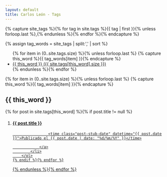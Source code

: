 ```yaml
---
layout: default
title: Carlos León - Tags
---
```


<!-- Get the tag name for every tag on the site and set them
to the `site_tags` variable. -->
{% capture site_tags %}{% for tag in site.tags %}{{ tag | first }}{% unless forloop.last %},{% endunless %}{% endfor %}{% endcapture %}

<!-- `tag_words` is a sorted array of the tag names. -->
{% assign tag_words = site_tags | split:',' | sort %}

<!-- Build the Page -->

<!-- List of all tags -->
<ul class="tags">
  {% for item in (0..site.tags.size) %}{% unless forloop.last %}
    {% capture this_word %}{{ tag_words[item] }}{% endcapture %}
    <li>
      <a href="#{{ this_word | cgi_escape }}" class="tag">{{ this_word }}
        <span>({{ site.tags[this_word].size }})</span>
      </a>
    </li>
  {% endunless %}{% endfor %}
</ul>

<!-- Posts by Tag -->
<div>
  {% for item in (0..site.tags.size) %}{% unless forloop.last %}
    {% capture this_word %}{{ tag_words[item] }}{% endcapture %}
    <h2 class="tag-header" id="{{ this_word | cgi_escape }}">{{ this_word }}</h2>
    {% for post in site.tags[this_word] %}{% if post.title != null %}
        <ol class="tag-post-list">
            <li class="post-stub post">
                <a class="js-ajax-link" title="{{ post.title }} | Carlos León" href="{{ post.url }}">
                    <h4 class="post-stub-title">{{ post.title }}</h4>

                    <time class="post-stub-date" datetime="{{ post.date }}">Publicado el {{ post.date | date: "%d/%m/%Y" }}</time>

                </a>
            </li>
        </ol>
    {% endif %}{% endfor %}
  {% endunless %}{% endfor %}
</div>